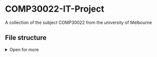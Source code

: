 # COMP30022-IT-Project
A collection of the subject COMP30022 from the university of Melbourne

## File structure

<details>
<summary>Open for more</summary>
<pre><code>.
src
├── assets
│   └── images
│       └── logo.png
├── components
│   ├── Button.js
│   └── FormTextInput.js
├── config
│   ├── colors.js
│   ├── constants.js
│   └── strings.js
└── screens
    └── LoginScreen.js

</code></pre>
</details>